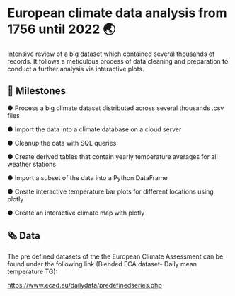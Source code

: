 # European climate data analysis from 1756 until 2022 :earth_asia:

Intensive review of a big dataset which contained several thousands of records. It follows a meticulous process of data cleaning and preparation to conduct a further analysis via interactive plots. 

## :dart: Milestones 

● Process a big climate dataset distributed across several thousands .csv files

●  Import the data into a climate database on a cloud server

● Cleanup the data with SQL queries

● Create derived tables that contain yearly temperature averages for all weather stations

● Import a subset of the data into a Python DataFrame

● Create interactive temperature bar plots for different locations using plotly

● Create an interactive climate map with plotly

## :newspaper_roll: Data 

The pre defined datasets of the the European Climate Assessment can be found under the following link (Blended ECA dataset- Daily mean temperature TG):

https://www.ecad.eu/dailydata/predefinedseries.php

